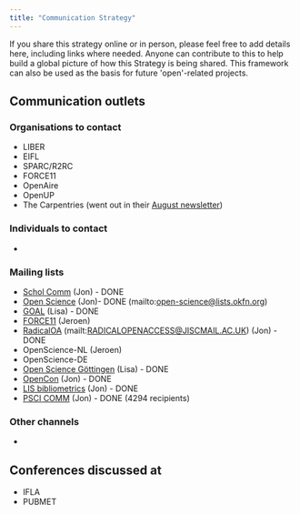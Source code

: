 ```yaml
---
title: "Communication Strategy"
---
```


If you share this strategy online or in person, please feel free to add details here, including links where needed. Anyone can contribute to this to help build a global picture of how this Strategy is being shared. This framework can also be used as the basis for future 'open'-related projects.

## Communication outlets

### Organisations to contact

* LIBER
* EIFL
* SPARC/R2RC
* FORCE11
* OpenAire
* OpenUP
* The Carpentries (went out in their [August newsletter](https://twitter.com/thecarpentries/status/1024180602805932032))

### Individuals to contact

* 

### Mailing lists

* [Schol Comm](mailto:scholcomm@lists.ala.org) (Jon) - DONE
* [Open Science](https://lists.okfn.org/mailman/listinfo/open-science) (Jon)- DONE (mailto:open-science@lists.okfn.org)
* [GOAL](http://mailman.ecs.soton.ac.uk/pipermail/goal/) (Lisa) - DONE
* [FORCE11](mailto:f11discussion@force11.org) (Jeroen)
* [RadicalOA](https://www.jiscmail.ac.uk/cgi-bin/webadmin?A0=RADICALOPENACCESS) (mailt:RADICALOPENACCESS@JISCMAIL.AC.UK) (Jon) - DONE
* OpenScience-NL (Jeroen)
* OpenScience-DE
* [Open Science Göttingen](https://listserv.gwdg.de/mailman/listinfo/openscience) (Lisa) - DONE
* [OpenCon](https://groups.google.com/group/opencon-discussion-list) (Jon) - DONE
* [LIS bibliometrics](mailto:LIS-BIBLIOMETRICS@JISCMAIL.AC.UK) (Jon) - DONE
* [PSCI COMM](https://www.jiscmail.ac.uk/cgi-bin/webadmin?A0=psci-com) (Jon) - DONE (4294 recipients)

### Other channels

*

## Conferences discussed at 

* IFLA
* PUBMET

